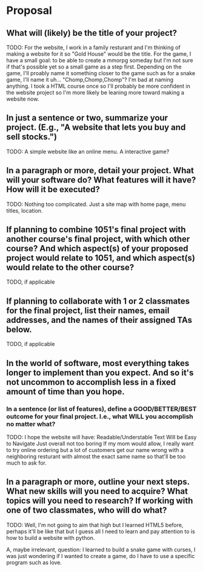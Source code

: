 # Proposal

## What will (likely) be the title of your project?

TODO: For the website, I work in a family resturant and I'm thinking of making a website
for it so "Gold House" would be the title.
      For the game, I have a small goal: to be able to create a mmorpg someday but
I'm not sure if that's possible yet so a small game as a step first. Depending on the 
game, I'll proably name it something closer to the game such as for a snake game, I'll
name it uh... "Chomp,Chomp,Chomp"? I'm bad at naming anything.
      I took a HTML course once so I'll probably be more confident in the website 
project so I'm more likely be leaning more toward making a website now.

## In just a sentence or two, summarize your project. (E.g., "A website that lets you buy and sell stocks.")

TODO: A simple website like an online menu. 
      A interactive game?

## In a paragraph or more, detail your project. What will your software do? What features will it have? How will it be executed?

TODO: Nothing too complicated. Just a site map with home page, menu titles, location.

## If planning to combine 1051's final project with another course's final project, with which other course? And which aspect(s) of your proposed project would relate to 1051, and which aspect(s) would relate to the other course?

TODO, if applicable

## If planning to collaborate with 1 or 2 classmates for the final project, list their names, email addresses, and the names of their assigned TAs below.

TODO, if applicable

## In the world of software, most everything takes longer to implement than you expect. And so it's not uncommon to accomplish less in a fixed amount of time than you hope.

### In a sentence (or list of features), define a GOOD/BETTER/BEST outcome for your final project. I.e., what WILL you accomplish no matter what?

TODO: I hope the website will have:
      Readable/Understable Text
      Will be Easy to Navigate
      Just overall not too boring
      If my mom would allow, I really want to try online ordering but a lot of customers
      get our name wrong with a neighboring resturant with almost the exact same name
      so that'll be too much to ask for.

## In a paragraph or more, outline your next steps. What new skills will you need to acquire? What topics will you need to research? If working with one of two classmates, who will do what?

TODO: Well, I'm not going to aim that high but I learned HTML5 before, perhaps it'll 
      be like that but I guess all I need to learn and pay attention to is how to build
      a website with python. 
      
A, maybe irrelevant, question: I learned to build a snake game with curses, I was just
wondering if I wanted to create a game, do I have to use a specific program such as love. 
